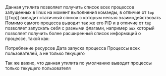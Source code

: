 Данная утилита позволяет получить список всех процессов запущенных в linux на момент выполнения команды, в отличие от `top` [[Top]] выводит статичный список с которым нельзя взаимодействовать 
Помимо самого процесса выводит так же его PID и в отличие от `top` позволяет запускать себя с разными флагами, например `aux` который позволяет получить более расширенный список информаций о процессе, такой как:

Потребление ресурсов
Дата запуска процесса
Процессы всех пользователей, а не только текущего 

Так же важно, что данная утилита по умолчанию выводит процессы только текущего пользователя